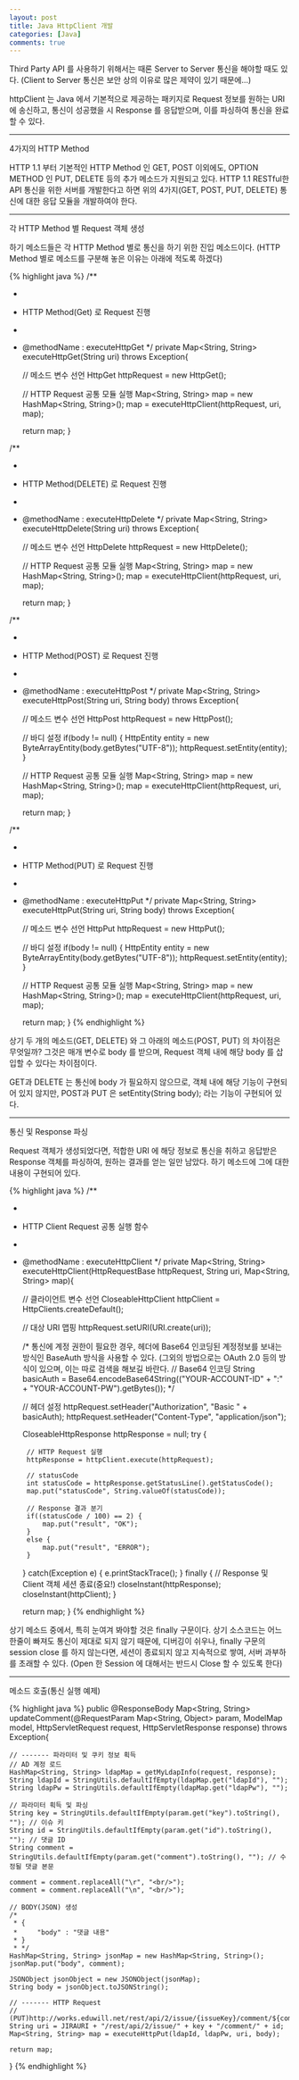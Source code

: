 ```yaml
---
layout: post
title: Java HttpClient 개발
categories: [Java]
comments: true
---
```


Third Party API 를 사용하기 위해서는 때론 Server to Server 통신을 해야할 때도 있다.
(Client to Server 통신은 보안 상의 이유로 많은 제약이 있기 때문에...)

httpClient 는 Java 에서 기본적으로 제공하는 패키지로 Request 정보를 원하는 URI 에 송신하고, 통신이 성공했을 시 Response 를 응답받으며, 이를 파싱하여 통신을 완료할 수 있다.

------------

4가지의 HTTP Method

HTTP 1.1 부터 기본적인 HTTP Method 인 GET, POST 이외에도, OPTION METHOD 인 PUT, DELETE 등의 추가 메소드가 지원되고 있다.
HTTP 1.1 RESTful한 API 통신을 위한 서버를 개발한다고 하면 위의 4가지(GET, POST, PUT, DELETE) 통신에 대한 응답 모듈을 개발하여야 한다.

--------------

각 HTTP Method 별 Request 객체 생성

하기 메소드들은 각 HTTP Method 별로 통신을 하기 위한 진입 메소드이다.
(HTTP Method 별로 메소드를 구분해 놓은 이유는 아래에 적도록 하겠다)

{% highlight java %}
/**
 * <pre>
 * HTTP Method(Get) 로 Request 진행
 * </pre>
 * @methodName    : executeHttpGet
 */
private Map<String, String> executeHttpGet(String uri) throws Exception{
 
    // 메소드 변수 선언
    HttpGet httpRequest = new HttpGet();
 
    // HTTP Request 공통 모듈 실행
    Map<String, String> map = new HashMap<String, String>();
    map = executeHttpClient(httpRequest, uri, map);
 
    return map;
}
 
/**
 * <pre>
 * HTTP Method(DELETE) 로 Request 진행
 * </pre>
 * @methodName    : executeHttpDelete
 */
private Map<String, String> executeHttpDelete(String uri) throws Exception{
 
    // 메소드 변수 선언
    HttpDelete httpRequest = new HttpDelete();
 
    // HTTP Request 공통 모듈 실행
    Map<String, String> map = new HashMap<String, String>();
    map = executeHttpClient(httpRequest, uri, map);
 
    return map;
}
 
/**
 * <pre>
 * HTTP Method(POST) 로 Request 진행
 * </pre>
 * @methodName    : executeHttpPost
 */
private Map<String, String> executeHttpPost(String uri, String body) throws Exception{
 
    // 메소드 변수 선언
    HttpPost httpRequest = new HttpPost();
 
    // 바디 설정
    if(body != null) {
        HttpEntity entity = new ByteArrayEntity(body.getBytes("UTF-8"));
        httpRequest.setEntity(entity);
    }
 
    // HTTP Request 공통 모듈 실행
    Map<String, String> map = new HashMap<String, String>();
    map = executeHttpClient(httpRequest, uri, map);
 
    return map;
}
 
/**
 * <pre>
 * HTTP Method(PUT) 로 Request 진행
 * </pre>
 * @methodName    : executeHttpPut
 */
private Map<String, String> executeHttpPut(String uri, String body) throws Exception{
 
    // 메소드 변수 선언
    HttpPut httpRequest = new HttpPut();
 
    // 바디 설정
    if(body != null) {
        HttpEntity entity = new ByteArrayEntity(body.getBytes("UTF-8"));
        httpRequest.setEntity(entity);
    }
 
    // HTTP Request 공통 모듈 실행
    Map<String, String> map = new HashMap<String, String>();
    map = executeHttpClient(httpRequest, uri, map);
 
    return map;
}
{% endhighlight %}


상기 두 개의 메소드(GET, DELETE) 와 그 아래의 메소드(POST, PUT) 의 차이점은 무엇일까?
그것은 매개 변수로 body 를 받으며, Request 객체 내에 해당 body 를 삽입할 수 있다는 차이점이다.

GET과 DELETE 는 통신에 body 가 필요하지 않으므로, 객체 내에 해당 기능이 구현되어 있지 않지만,
POST과 PUT 은 setEntity(String body); 라는 기능이 구현되어 있다.

------------------

통신 및 Response 파싱

Request 객체가 생성되었다면, 적합한 URI 에 해당 정보로 통신을 취하고 응답받은 Response 객체를 파싱하여, 원하는 결과를 얻는 일만 남았다.
하기 메소드에 그에 대한 내용이 구현되어 있다.

{% highlight java %}
/**
 * <pre>
 * HTTP Client Request 공통 실행 함수
 * </pre>
 * @methodName    : executeHttpClient
 */
private Map<String, String> executeHttpClient(HttpRequestBase httpRequest, String uri, Map<String, String> map){
 
    // 클라이언트 변수 선언
    CloseableHttpClient httpClient = HttpClients.createDefault();
 
    // 대상 URI 맵핑
    httpRequest.setURI(URI.create(uri));
 
    
    /*
    통신에 계정 권한이 필요한 경우, 헤더에 Base64 인코딩된 계정정보를 보내는 방식인 BaseAuth 방식을 사용할 수 있다.
    (그외의 방법으로는 OAuth 2.0 등의 방식이 있으며, 이는 따로 검색을 해보길 바란다.
    // Base64 인코딩
    String basicAuth = Base64.encodeBase64String(("YOUR-ACCOUNT-ID" + ":" + "YOUR-ACCOUNT-PW").getBytes());
    */
    
 
    // 헤더 설정
    httpRequest.setHeader("Authorization", "Basic " + basicAuth);
    httpRequest.setHeader("Content-Type", "application/json");
 
    CloseableHttpResponse httpResponse = null;
    try {
 
        // HTTP Request 실행
        httpResponse = httpClient.execute(httpRequest);
 
        // statusCode
        int statusCode = httpResponse.getStatusLine().getStatusCode();
        map.put("statusCode", String.valueOf(statusCode));
 
        // Response 결과 분기
        if((statusCode / 100) == 2) {
            map.put("result", "OK");
        }
        else {
            map.put("result", "ERROR");
        }
 
    }
    catch(Exception e) {
        e.printStackTrace();
    }
    finally {
        // Response 및 Client 객체 세션 종료(중요!)
        closeInstant(httpResponse);
        closeInstant(httpClient);
    }
 
    return map;
}
{% endhighlight %}

상기 메소드 중에서, 특히 눈여겨 봐야할 것은 finally 구문이다.
상기 소스코드는 어느 한줄이 빠져도 통신이 제대로 되지 않기 때문에, 디버깅이 쉬우나, finally 구문의 session close 를 하지 않는다면, 세션이 종료되지 않고 지속적으로 쌓여, 서버 과부하를 초래할 수 있다.
(Open 한 Session 에 대해서는 반드시 Close 할 수 있도록 한다)

--------------------

메소드 호출(통신 실행 예제)

{% highlight java %}
public @ResponseBody Map<String, String> updateComment(@RequestParam Map<String, Object> param, ModelMap model, HttpServletRequest request, HttpServletResponse response) throws Exception{
 
    // ------- 파라미터 및 쿠키 정보 획득
    // AD 계정 로드
    HashMap<String, String> ldapMap = getMyLdapInfo(request, response);
    String ldapId = StringUtils.defaultIfEmpty(ldapMap.get("ldapId"), "");
    String ldapPw = StringUtils.defaultIfEmpty(ldapMap.get("ldapPw"), "");
 
    // 파라미터 획득 및 파싱
    String key = StringUtils.defaultIfEmpty(param.get("key").toString(), ""); // 이슈 키
    String id = StringUtils.defaultIfEmpty(param.get("id").toString(), ""); // 댓글 ID
    String comment = StringUtils.defaultIfEmpty(param.get("comment").toString(), ""); // 수정될 댓글 본문
 
    comment = comment.replaceAll("\r", "<br/>");
    comment = comment.replaceAll("\n", "<br/>");
 
    // BODY(JSON) 생성
    /*
     * {
     *     "body" : "댓글 내용"
     * }
     * */
    HashMap<String, String> jsonMap = new HashMap<String, String>();
    jsonMap.put("body", comment);
 
    JSONObject jsonObject = new JSONObject(jsonMap);
    String body = jsonObject.toJSONString();
 
    // ------- HTTP Request
    // (PUT)http://works.eduwill.net/rest/api/2/issue/{issueKey}/comment/${commentId}
    String uri = JIRAURI + "/rest/api/2/issue/" + key + "/comment/" + id;
    Map<String, String> map = executeHttpPut(ldapId, ldapPw, uri, body);
 
    return map;
}
{% endhighlight %}